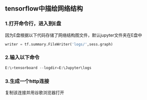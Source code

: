 ## tensorflow中描绘网络结构

### 1.打开命令行，进入到E盘

因为E盘根据以下代码存储了网络结构图文件，默认jupyter文件夹在E盘中

```python
writer = tf.summary.FileWriter('logs/',sess.graph)
```

### 2.输入以下命令

```python
E:\>tensorboard --logdir=E:\Jupyter\logs
```

### 3.生成一个http连接

复制该连接并用谷歌浏览器打开

